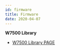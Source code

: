 ```yaml
---
id: firmware
title: Firmware
date: 2020-04-07
---
```


**W7500 Library**

  * [ W7500 Library PAGE ](../../iMCU/W7500/Libraries_&_Examples.md)
